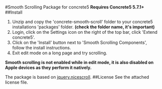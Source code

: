 #Smooth Scrolling Package for concrete5
**Requires Concrete5 5.7.1+**
##Install
1. Unzip and copy the 'concrete-smooth-scroll' folder to your concrete5 installations 'packages' folder.  **(check the folder name, it's important)**
2. Login, click on the Settings icon on the right of the top bar, click 'Extend concrete5'.
3. Click on the 'Install' button next to 'Smooth Scrolling Components', follow the install instructions.
4. Exit edit mode on a long page and try scrolling.

**Smooth scrolling is not enabled while in edit mode, it is also disabled on Apple devices as they perform it natively.**

The package is based on [jquery.nicescroll](http://nicescroll.areaaperta.com).
##License
See the attached license file.